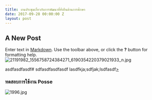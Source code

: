 ```yaml
---
title: งานประชุมเกี่ยวกับการพัฒนาที่ยั่งยืนด้านการศึกษา
date: 2017-09-28 00:00:00 Z
layout: post
---
```


## A New Post

Enter text in [Markdown](http://daringfireball.net/projects/markdown/). Use the toolbar above, or click the **?** button for formatting help.
![21191982_1556758724384271_6190354220379021933_n.jpg](/uploads/21191982_1556758724384271_6190354220379021933_n.jpg)


asdfasdfasdf# sdfasdfasdfasdf
lasdfkja;sdfjak;lsdfasdf[> ](ddddd)
### ทดสอบการใช้งาน Posse 

![1996.jpg]({{site.baseurl}}/_posts/images/1996.jpg)


